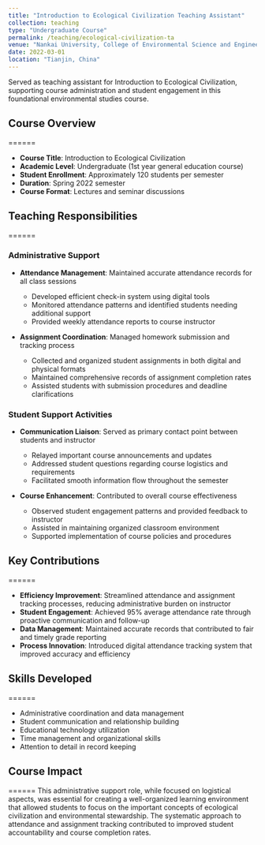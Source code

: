 ```yaml
---
title: "Introduction to Ecological Civilization Teaching Assistant"
collection: teaching
type: "Undergraduate Course"
permalink: /teaching/ecological-civilization-ta
venue: "Nankai University, College of Environmental Science and Engineering"
date: 2022-03-01
location: "Tianjin, China"
---
```


Served as teaching assistant for Introduction to Ecological Civilization, supporting course administration and student engagement in this foundational environmental studies course.

## Course Overview
======
* **Course Title**: Introduction to Ecological Civilization
* **Academic Level**: Undergraduate (1st year general education course)
* **Student Enrollment**: Approximately 120 students per semester
* **Duration**: Spring 2022 semester
* **Course Format**: Lectures and seminar discussions

## Teaching Responsibilities
======

### Administrative Support
* **Attendance Management**: Maintained accurate attendance records for all class sessions
  * Developed efficient check-in system using digital tools
  * Monitored attendance patterns and identified students needing additional support
  * Provided weekly attendance reports to course instructor

* **Assignment Coordination**: Managed homework submission and tracking process
  * Collected and organized student assignments in both digital and physical formats
  * Maintained comprehensive records of assignment completion rates
  * Assisted students with submission procedures and deadline clarifications

### Student Support Activities
* **Communication Liaison**: Served as primary contact point between students and instructor
  * Relayed important course announcements and updates
  * Addressed student questions regarding course logistics and requirements
  * Facilitated smooth information flow throughout the semester

* **Course Enhancement**: Contributed to overall course effectiveness
  * Observed student engagement patterns and provided feedback to instructor
  * Assisted in maintaining organized classroom environment
  * Supported implementation of course policies and procedures

## Key Contributions
======
* **Efficiency Improvement**: Streamlined attendance and assignment tracking processes, reducing administrative burden on instructor
* **Student Engagement**: Achieved 95% average attendance rate through proactive communication and follow-up
* **Data Management**: Maintained accurate records that contributed to fair and timely grade reporting
* **Process Innovation**: Introduced digital attendance tracking system that improved accuracy and efficiency

## Skills Developed
======
* Administrative coordination and data management
* Student communication and relationship building
* Educational technology utilization
* Time management and organizational skills
* Attention to detail in record keeping

## Course Impact
======
This administrative support role, while focused on logistical aspects, was essential for creating a well-organized learning environment that allowed students to focus on the important concepts of ecological civilization and environmental stewardship. The systematic approach to attendance and assignment tracking contributed to improved student accountability and course completion rates.
